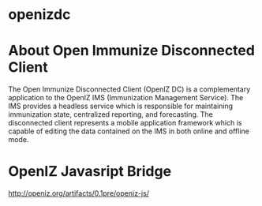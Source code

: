 # openizdc

<div class="wikidoc">
<h1>About Open Immunize Disconnected Client</h1>
<p>The Open Immunize Disconnected Client (OpenIZ DC) is a complementary application to the OpenIZ IMS (Immunization Management Service). The IMS provides a headless service which is responsible for maintaining immunization state, centralized reporting, and
 forecasting. The disconnected client represents a mobile application framework which is capable of editing the data contained on the IMS in both online and offline mode.
</p>
</div><div class="ClearBoth"></div>


# OpenIZ Javasript Bridge 
http://openiz.org/artifacts/0.1pre/openiz-js/
